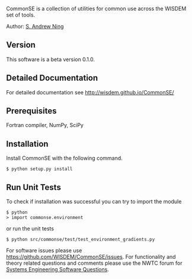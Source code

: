 CommonSE is a collection of utilities for common use across the WISDEM set of tools.

Author: [S. Andrew Ning](mailto:andrew.ning@nrel.gov)

## Version

This software is a beta version 0.1.0.

## Detailed Documentation

For detailed documentation see <http://wisdem.github.io/CommonSE/>

## Prerequisites

Fortran compiler, NumPy, SciPy

## Installation

Install CommonSE with the following command.

    $ python setup.py install

## Run Unit Tests

To check if installation was successful you can try to import the module

    $ python
    > import commonse.environment 

or run the unit tests 

    $ python src/commonse/test/test_environment_gradients.py


For software issues please use <https://github.com/WISDEM/CommonSE/issues>.  For functionality and theory related questions and comments please use the NWTC forum for [Systems Engineering Software Questions](https://wind.nrel.gov/forum/wind/viewtopic.php?f=34&t=1002).

